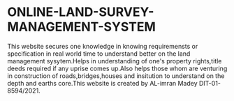 # ONLINE-LAND-SURVEY-MANAGEMENT-SYSTEM
This website secures one knowledge in knowing requiremensts or specification in real world time to understand better on the land management sysytem.Helps in understanding of one's property rights,title deeds required if any uprise comes up.Also helps those whom are venturing in construction of roads,bridges,houses and insitution to understand on the depth and earths core.This website is created by AL-imran Madey DIT-01-8594/2021.
